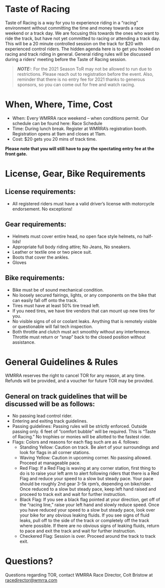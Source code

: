 # Taste of Racing
Taste of Racing is a way for you to experience riding in a “racing” environment without committing the time and money towards a race weekend or a track day. We are focusing this towards the ones who want to ride the track, but have not yet committed to racing or attending a track day. This will be a 20 minute controlled session on the track for $20 with experienced control riders. The hidden agenda here is to get you hooked on racing and track riding in general. General riding rules will be discussed during a riders’ meeting before the Taste of Racing session.

> **_NOTE:_**: For the 2021 Season ToR may not be allowed to run due to restrictions. Please reach out to registration before the event. Also, reminder that there is no entry fee for 2021 thanks to generous sponsors, so you can come out for free and watch racing.


# When, Where, Time, Cost
- When: Every WMRRA race weekend – when conditions permit.
Our schedule can be found here: Race Schedule
- Time: During lunch break.
Register at WMRRA’s registration booth.
Registration opens at 9am and closes at 11am.
- Cost: $20 gets you 20 mins of track time.

**Please note that you will still have to pay the spectating entry fee at the front gate.**

# License, Gear, Bike Requirements
## License requirements:

- All registered riders must have a valid driver’s license with motorcycle endorsement. No exceptions!

## Gear requirements:

- Helmets must cover entire head, no open face style helmets, no half-lids!
- Appropriate full body riding attire; No Jeans, No sneakers.
- Leather or textile one or two piece suit.
- Boots that cover the ankles.
- Gloves

## Bike requirements:

- Bike must be of sound mechanical condition.
- No loosely secured fairings, lights, or any components on the bike that can easily fall off onto the track.
- Tires must have at least 50% tire tread left.
- If you need tires, we have tire vendors that can mount up new tires for you.
- No visible signs of oil or coolant leaks. Anything that is remotely visible or questionable will fail tech inspection.
- Both throttle and clutch must act smoothly without any interference. Throttle must return or “snap” back to the closed position without assistance.

# General Guidelines & Rules
WMRRA reserves the right to cancel TOR for any reason, at any time. Refunds will be provided, and a voucher for future TOR may be provided.

## General on track guidelines that will be discussed will be as follows:

- No passing lead control rider.
- Entering and exiting track guidelines.
- Passing guidelines: Passing rules will be strictly enforced. Outside passing only. 6 feet of “comfort bubble” will be required. This is “Taste of Racing.” No trophies or monies will be allotted to the fastest rider.
-  Flags: Colors and reasons for each flag such are as 4. follows:
    - Standing Yellow: Caution on track. Be alert of your surroundings and look for flags in all corner stations.
    - Waving Yellow: Caution in upcoming corner. No passing allowed. Proceed at manageable pace.
    - Red Flag: If a Red Flag is waving at any corner station, first thing to do is to raise your left arm to alert following riders that there is a Red Flag and reduce your speed to a slow but steady pace. Your pace should be roughly 2nd gear 3-5k rpm’s, depending on bike/rider. Once reduced to a slow but steady pace, keep left hand raised and proceed to track exit and wait for further instruction.
    - Black Flag: If you see a black flag pointed at your direction, get off of the “racing line,” raise your left hand and slowly reduce speed. Once you have reduced your speed to a slow but steady pace, look over your bike for any obvious leaking fluids. If you see signs of fluid leaks, pull off to the side of the track or completely off the track where possible. If there are no obvious signs of leaking fluids, return to pace and exit the track and wait for further instruction.
    - Checkered Flag: Session is over. Proceed around the track to track exit.

# Questions?
Questions regarding TOR, contact WMRRA Race Director, Colt Bristow at racedirector@wmrra.com
